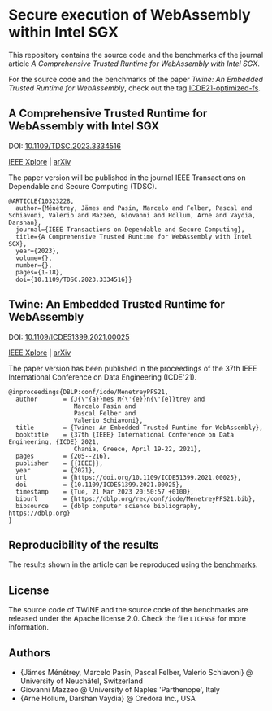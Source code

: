 # Secure execution of WebAssembly within Intel SGX
This repository contains the source code and the benchmarks of the journal article _A Comprehensive Trusted Runtime for WebAssembly with Intel SGX_.

For the source code and the benchmarks of the paper _Twine: An Embedded Trusted Runtime for WebAssembly_, check out the tag [ICDE21-optimized-fs](https://github.com/JamesMenetrey/unine-twine/tree/ICDE21-optimized-fs).


## A Comprehensive Trusted Runtime for WebAssembly with Intel SGX
DOI: [10.1109/TDSC.2023.3334516](https://doi.org/10.1109/TDSC.2023.3334516)

[IEEE Xplore](https://ieeexplore.ieee.org/document/10323228) | [arXiv](https://arxiv.org/abs/2312.09087)

The paper version will be published in the journal IEEE Transactions on Dependable and Secure Computing (TDSC).

```
@ARTICLE{10323228,
  author={Ménétrey, Jämes and Pasin, Marcelo and Felber, Pascal and Schiavoni, Valerio and Mazzeo, Giovanni and Hollum, Arne and Vaydia, Darshan},
  journal={IEEE Transactions on Dependable and Secure Computing}, 
  title={A Comprehensive Trusted Runtime for WebAssembly with Intel SGX}, 
  year={2023},
  volume={},
  number={},
  pages={1-18},
  doi={10.1109/TDSC.2023.3334516}}
```


## Twine: An Embedded Trusted Runtime for WebAssembly
DOI: [10.1109/ICDE51399.2021.00025](https://doi.org/10.1109/ICDE51399.2021.00025)

[IEEE Xplore](https://ieeexplore.ieee.org/document/9458925) | [arXiv](https://arxiv.org/abs/2103.15860)

The paper version has been published in the proceedings of the 37th IEEE International Conference on Data Engineering (ICDE'21).

```
@inproceedings{DBLP:conf/icde/MenetreyPFS21,
  author       = {J{\"{a}}mes M{\'{e}}n{\'{e}}trey and
                  Marcelo Pasin and
                  Pascal Felber and
                  Valerio Schiavoni},
  title        = {Twine: An Embedded Trusted Runtime for WebAssembly},
  booktitle    = {37th {IEEE} International Conference on Data Engineering, {ICDE} 2021,
                  Chania, Greece, April 19-22, 2021},
  pages        = {205--216},
  publisher    = {{IEEE}},
  year         = {2021},
  url          = {https://doi.org/10.1109/ICDE51399.2021.00025},
  doi          = {10.1109/ICDE51399.2021.00025},
  timestamp    = {Tue, 21 Mar 2023 20:50:57 +0100},
  biburl       = {https://dblp.org/rec/conf/icde/MenetreyPFS21.bib},
  bibsource    = {dblp computer science bibliography, https://dblp.org}
}
```

## Reproducibility of the results
The results shown in the article can be reproduced using the [benchmarks](benchmarks/).

## License

The source code of TWINE and the source code of the benchmarks are released under the Apache license 2.0.
Check the file `LICENSE` for more information.

## Authors

- {Jämes Ménétrey, Marcelo Pasin, Pascal Felber, Valerio Schiavoni} @ University of Neuchâtel, Switzerland
- Giovanni Mazzeo @ University of Naples 'Parthenope', Italy
- {Arne Hollum, Darshan Vaydia} @ Credora Inc., USA